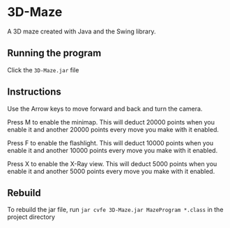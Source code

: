 # 3D-Maze
A 3D maze created with Java and the Swing library.

## Running the program
Click the `3D-Maze.jar` file

## Instructions
Use the Arrow keys to move forward and back and turn the camera.

Press M to enable the minimap. This will deduct 20000 points when you enable it and another 20000 points every move you make with it enabled.

Press F to enable the flashlight. This will deduct 10000 points when you enable it and another 10000 points every move you make with it enabled.

Press X to enable the X-Ray view. This will deduct 5000 points when you enable it and another 5000 points every move you make with it enabled.

## Rebuild
To rebuild the jar file, run `jar cvfe 3D-Maze.jar MazeProgram *.class` in the project directory
